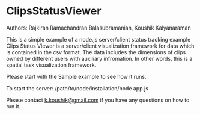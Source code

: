 ClipsStatusViewer
=================

Authors: Rajkiran Ramachandran Balasubramanian, Koushik Kalyanaraman

This is a simple example of a node.js server/client status tracking example Clips Status Viewer is a server/client visualization framework for data which is contained in the csv format. The data includes the dimensions of clips owned by different users with auxiliary infromation.  In other words, this is a spatial task visualization framework.

Please start with the Sample example to see how it runs.

To start the server:
/path/to/node/installation/node app.js

Please contact k.koushik@gmail.com if you have any questions on how to run it.